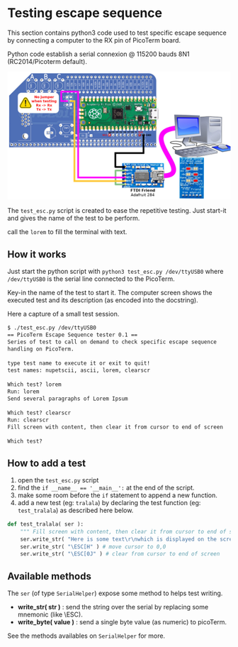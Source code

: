 # Testing escape sequence

This section contains python3 code used to test specific escape sequence by
connecting a computer to the RX pin of PicoTerm board.

Python code establish a serial connexion @ 115200 bauds 8N1 (RC2014/Picoterm default).

![test picoterm ESC sequences](../docs/_static/picoterm-test-uart.jpg)

The `test_esc.py` script is created to ease the repetitive testing. Just start-it and gives the name of the test to be perform.

call the `lorem` to fill the terminal with text.

## How it works

Just start the python script with `python3 test_esc.py /dev/ttyUSB0` where `/dev/ttyUSB0` is the serial line connected to the PicoTerm.

Key-in the name of the test to start it. The computer screen shows the executed test and its description (as encoded into the docstring).

Here a capture of a small test session.

```
$ ./test_esc.py /dev/ttyUSB0
== PicoTerm Escape Sequence tester 0.1 ==
Series of test to call on demand to check specific escape sequence handling on PicoTerm.

type test name to execute it or exit to quit!
test names: nupetscii, ascii, lorem, clearscr

Which test? lorem
Run: lorem
Send several paragraphs of Lorem Ipsum

Which test? clearscr
Run: clearscr
Fill screen with content, then clear it from cursor to end of screen

Which test?
```

## How to add a test

1. open the `test_esc.py` script
2. find the `if __name__ == '__main__':` at the end of the script.
3. make some room before the `if` statement to append a new function.
4. add a new test (eg: `tralala`) by declaring the test function (eg: `test_tralala`) as described here below.

``` python
def test_tralala( ser ):
	""" Fill screen with content, then clear it from cursor to end of screen"""
	ser.write_str( "Here is some text\r\nwhich is displayed on the screen\r\nbefore applying escape sequence" )
	ser.write_str( "\ESC[H" ) # move cursor to 0,0
	ser.write_str( "\ESC[0J" ) # clear from cursor to end of screen
```

## Available methods

The `ser` (of type `SerialHelper`) expose some method to helps test writing.
* __write_str( str )__ : send the string over the serial by replacing some mnemonic (like \ESC).
* __write_byte( value )__ : send a single byte value (as numeric) to picoTerm.

See the methods availables on `SerialHelper` for more.
